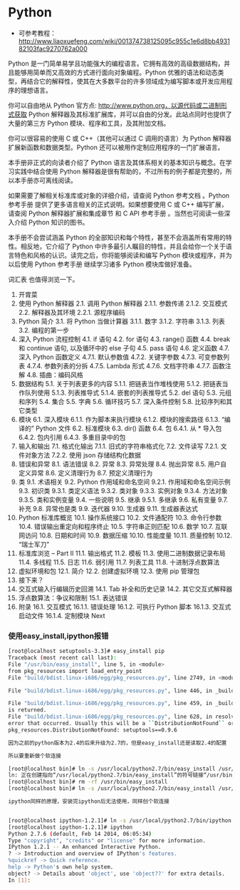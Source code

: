 # Python 
* 可参考教程：http://www.liaoxuefeng.com/wiki/001374738125095c955c1e6d8bb493182103fac9270762a000

Python 是一门简单易学且功能强大的编程语言。它拥有高效的高级数据结构，并且能够用简单而又高效的方式进行面向对象编程。Python 优雅的语法和动态类型，再结合它的解释性，使其在大多数平台的许多领域成为编写脚本或开发应用程序的理想语言。

你可以自由地从 Python 官方点: http://www.python.org，以源代码或二进制形式获取 Python 解释器及其标准扩展库，并可以自由的分发。此站点同时也提供了大量的第三方 Python 模块、程序和工具，及其附加文档。

你可以很容易的使用 C 或 C++（其他可以通过 C 调用的语言）为 Python 解释器扩展新函数和数据类型。Python 还可以被用作定制应用程序的一门扩展语言。

本手册非正式的向读者介绍了 Python 语言及其体系相关的基本知识与概念。在学习实践中结合使用 Python 解释器是很有帮助的，不过所有的例子都是完整的，所以本手册亦可离线阅读。

如果需要了解相关标准库或对象的详细介绍，请查阅 Python 参考文档 。Python 参考手册 提供了更多语言相关的正式说明。如果想要使用 C 或 C++ 编写扩展，请查阅 Python 解释器扩展和集成章节 和 C API 参考手册 。当然也可阅读一些深入介绍 Python 知识的图书。

本手册不会尝试涵盖 Python 的全部知识和每个特性，甚至不会涵盖所有常用的特性。相反地，它介绍了 Python 中许多最引人瞩目的特性，并且会给你一个关于语言特色和风格的认识。读完之后，你将能够阅读和编写 Python 模块或程序，并为以后使用 Python 参考手册 继续学习诸多 Python 模块库做好准备。


词汇表 也值得浏览一下。

1. 开胃菜
2. 使用 Python 解释器
2.1. 调用 Python 解释器
2.1.1. 参数传递
2.1.2. 交互模式
2.2. 解释器及其环境
2.2.1. 源程序编码
3. Python 简介
3.1. 将 Python 当做计算器
3.1.1. 数字
3.1.2. 字符串
3.1.3. 列表
3.2. 编程的第一步
4. 深入 Python 流程控制
4.1. if 语句
4.2. for 语句
4.3. range() 函数
4.4. break 和 continue 语句, 以及循环中的 else 子句
4.5. pass 语句
4.6. 定义函数
4.7. 深入 Python 函数定义
4.7.1. 默认参数值
4.7.2. 关键字参数
4.7.3. 可变参数列表
4.7.4. 参数列表的分拆
4.7.5. Lambda 形式
4.7.6. 文档字符串
4.7.7. 函数注解
4.8. 插曲：编码风格
5. 数据结构
5.1. 关于列表更多的内容
5.1.1. 把链表当作堆栈使用
5.1.2. 把链表当作队列使用
5.1.3. 列表推导式
5.1.4. 嵌套的列表推导式
5.2. del 语句
5.3. 元组和序列
5.4. 集合
5.5. 字典
5.6. 循环技巧
5.7. 深入条件控制
5.8. 比较序列和其它类型
6. 模块
6.1. 深入模块
6.1.1. 作为脚本来执行模块
6.1.2. 模块的搜索路径
6.1.3. “编译的” Python 文件
6.2. 标准模块
6.3. dir() 函数
6.4. 包
6.4.1. 从 * 导入包
6.4.2. 包内引用
6.4.3. 多重目录中的包
7. 输入和输出
7.1. 格式化输出
7.1.1. 旧式的字符串格式化
7.2. 文件读写
7.2.1. 文件对象方法
7.2.2. 使用 json 存储结构化数据
8. 错误和异常
8.1. 语法错误
8.2. 异常
8.3. 异常处理
8.4. 抛出异常
8.5. 用户自定义异常
8.6. 定义清理行为
8.7. 预定义清理行为
9. 类
9.1. 术语相关
9.2. Python 作用域和命名空间
9.2.1. 作用域和命名空间示例
9.3. 初识类
9.3.1. 类定义语法
9.3.2. 类对象
9.3.3. 实例对象
9.3.4. 方法对象
9.3.5. 类和实例变量
9.4. 一些说明
9.5. 继承
9.5.1. 多继承
9.6. 私有变量
9.7. 补充
9.8. 异常也是类
9.9. 迭代器
9.10. 生成器
9.11. 生成器表达式
10. Python 标准库概览
10.1. 操作系统接口
10.2. 文件通配符
10.3. 命令行参数
10.4. 错误输出重定向和程序终止
10.5. 字符串正则匹配
10.6. 数学
10.7. 互联网访问
10.8. 日期和时间
10.9. 数据压缩
10.10. 性能度量
10.11. 质量控制
10.12. “瑞士军刀”
11. 标准库浏览 – Part II
11.1. 输出格式
11.2. 模板
11.3. 使用二进制数据记录布局
11.4. 多线程
11.5. 日志
11.6. 弱引用
11.7. 列表工具
11.8. 十进制浮点数算法
12. 虚拟环境和包
12.1. 简介
12.2. 创建虚拟环境
12.3. 使用 pip 管理包
13. 接下来？
14. 交互式输入行编辑历史回溯
14.1. Tab 补全和历史记录
14.2. 其它交互式解释器
15. 浮点数算法：争议和限制
15.1. 表达错误
16. 附录
16.1. 交互模式
16.1.1. 错误处理
16.1.2. 可执行 Python 脚本
16.1.3. 交互式启动文件
16.1.4. 定制模块
Next 


### 使用easy_install,ipython报错

```bash
[root@localhost setuptools-3.3]# easy_install pip
Traceback (most recent call last):
File "/usr/bin/easy_install", line 5, in <module>
from pkg_resources import load_entry_point
File "build/bdist.linux-i686/egg/pkg_resources.py", line 2749, in <module>

File "build/bdist.linux-i686/egg/pkg_resources.py", line 446, in _build_master

File "build/bdist.linux-i686/egg/pkg_resources.py", line 459, in _build_from_requirements
is returned.
File "build/bdist.linux-i686/egg/pkg_resources.py", line 628, in resolve
error that occurred. Usually this will be a ``DistributionNotFound`` or
pkg_resources.DistributionNotFound: setuptools==0.9.6

因为之前的python版本为2.4的后来升级为2.7的，但是easy_install还是读取2.4的配置

所以要重新做个软连接

[root@localhost bin]# ln -s /usr/local/python2.7/bin/easy_install /usr/bin/easy_install
ln: 正在创建指向“/usr/local/python2.7/bin/easy_install”的符号链接“/usr/bin/easy_install”: 文件已存在
[root@localhost bin]# rm -rf /usr/bin/easy_install
[root@localhost bin]# ln -s /usr/local/python2.7/bin/easy_install /usr/bin/easy_install

ipython同样的原理，安装完ipython后无法使用，同样创个软连接


[root@localhost ipython-1.2.1]# ln -s /usr/local/python2.7/bin/ipython /usr/bin/ipython
[root@localhost ipython-1.2.1]# ipython
Python 2.7.6 (default, Feb 14 2014, 06:05:34)
Type "copyright", "credits" or "license" for more information.
IPython 1.2.1 -- An enhanced Interactive Python.
? -> Introduction and overview of IPython's features.
%quickref -> Quick reference.
help -> Python's own help system.
object? -> Details about 'object', use 'object??' for extra details.
In [1]:
```
